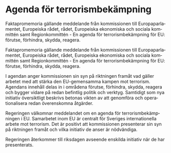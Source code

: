 # Agenda för terrorismbekämpning

Fakta­promemoria gällande med­delande från kommissionen till Europa­parla­mentet, Europeiska rådet, rådet, Europeiska ekono­miska och sociala kom­mittén samt Region­kommittén - En agenda för terrorism­bekämp­ning för EU: förutse, förhindra, skydda, reagera.

Fakta­promemoria gällande med­delande från kommissionen till Europa­parla­mentet, Europeiska rådet, rådet, Europeiska ekono­miska och sociala kom­mittén samt Region­kommittén - En agenda för terrorism­bekämp­ning för EU: förutse, förhindra, skydda, reagera.

I agendan anger kommis­sionen sin syn på riktningen framåt vad gäller arbetet med att stärka den EU-gemen­samma kampen mot terrorism. Agendans innehåll delas in i områ­dena förutse, förhindra, skydda, reagera och bygger vidare på redan befintlig politik och verktyg. Samtidigt som nya initiativ över­siktligt beskrivs betonas vikten av att genomföra och opera­tionali­sera redan överens­komna åtgärder.

Regeringen välkomnar med­delandet om en agenda för terrorism­bekämp­ningen i EU. Sam­arbetet inom EU är centralt för Sveriges inter­natio­nella arbete mot terrorism. Det är positivt att kom­mis­sionen presenterar sin syn på riktningen framåt och vilka initiativ de anser är nödvändiga.

Regeringen återkommer till riks­dagen avseende enskilda initiativ när de har presenterats.
